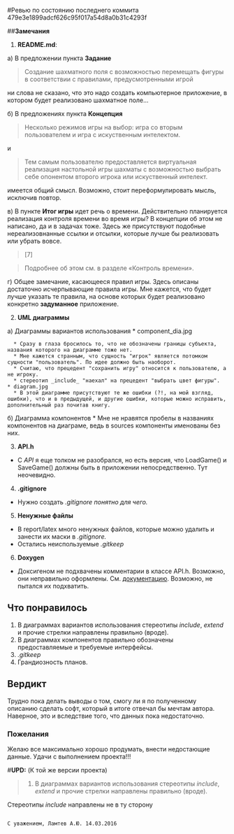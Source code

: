 #Ревью по состоянию последнего коммита 479e3e1899adcf626c95f017a54d8a0b31c4293f

##__Замечания__

1. __README.md__:

  а) В предложении пункта __Задание__
  >Создание шахматного поля с возможностью перемещать фигуры в соответствии с правилами, предусмотренными игрой
  
  ни слова не сказано, что это надо создать компьютерное приложение, в котором будет реализовано шахматное поле...
  
   б) В предложениях пункта __Концепция__
   
   >Несколько режимов игры на выбор: игра со вторым пользователем и игра с искуственным интелектом.
   
   и
   
   >Тем самым пользователю предоставляется виртуальная реализация настольной игры шахматы с возможностью выбрать себе опонентом второго игрока или искуственный интелект.
   
   имеется общий смысл. Возможно, стоит переформулировать мысль, исключив повтор.
   
   в) В пункте __Итог игры__ идет речь о времени. Действительно планируется реализация контроля времени во время игры? В концепции об этом не написано, да и в задачах тоже. Здесь же присутствуют подобные нереализовнанные ссылки и отсылки, которые лучше бы реализовать или убрать вовсе.
   
   >[7]
   
   >Подробнее об этом см. в разделе «Контроль времени».
   
   г) Общее замечание, касающееся правил игры. Здесь описаны достаточно исчерпывающие правила игры. Мне кажется, что будет лучше указать те правила, на основе которых будет реализовано конкретно __задуманное__ приложение.
   
2. __UML диаграммы__

  a) Диаграммы вариантов использования
    * component_dia.jpg
  
      * Сразу в глаза бросилось то, что не обозначены границы субъекта, названия которого на диаграмме тоже нет.
      * Мне кажется странным, что сущность "игрок" является потомком сущности "пользователь". По идее должно быть наоборот.
      * Считаю, что прецедент "сохранить игру" относится к пользователю, а не игроку.
      * стереотип _include_ "наехал" на прецедент "выбрать цвет фигуры".
    * diagram.jpg
      * В этой диаграмме присутствуют те же ошибки (?!, на мой взгляд, ошибки), что и в предыдущей, и другие ошибки, которые можно исправить, дополнительный раз почитав книгу.
      
  б) Диаграмма компонентов
    * Мне не нравятся пробелы в названиях компонентов на диаграме, ведь в sources компоненты именованы без них.
    
3. __API.h__
  * C _API_ я еще толком не разобрался, но есть версия, что LoadGame() и SaveGame() должны быть в приложении непосредственно. Тут неочевидно.

4. __.gitignore__
  * Нужно создать _.gitignore понятно для чего._
5. __Ненужные файлы__
  * В report/latex много ненужных файлов, которые можно удалить и занести их маски в _.gitignore._
  * Остались неиспользуемые _.gitkeep_
6. __Doxygen__
  * Доксигеном не подхвачены комментарии в классе API.h. Возможно, они неправильно оформлены. См. [документацию](http://www.stack.nl/~dimitri/doxygen/manual/docblocks.html). Возможно, не пытался их подхватить.
  
## __Что понравилось__

1. В диаграммах вариантов использования стереотипы _include_, _extend_ и прочие стрелки направлены правильно (вроде).
2. В диаграммах компонентов правильно обозначены предоставляемые и требуемые интерфейсы.
3. _.gitkeep_
4. Грандиозность планов.

## __Вердикт__
Трудно пока делать выводы о том, смогу ли я по полученному описанию сделать софт, который в итоге отвечал бы мечтам автора. Наверное, это и вследствие того, что данных пока недостаточно.
### __Пожелания__
Желаю все максимально хорошо продумать, внести недостающие данные. Удачи с выполнением проекта!!!

#__UPD:__ (К той же версии проекта)

>1. В диаграммах вариантов использования стереотипы _include_, _extend_ и прочие стрелки направлены правильно (вроде).

Стереотипы _include_ направлены не в ту сторону


                                                                                 С уважением, Ламтев А.Ю. 14.03.2016
